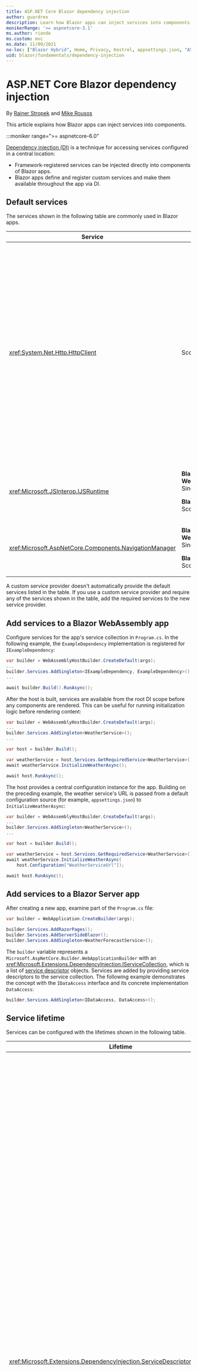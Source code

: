```yaml
---
title: ASP.NET Core Blazor dependency injection
author: guardrex
description: Learn how Blazor apps can inject services into components.
monikerRange: '>= aspnetcore-3.1'
ms.author: riande
ms.custom: mvc
ms.date: 11/09/2021
no-loc: ["Blazor Hybrid", Home, Privacy, Kestrel, appsettings.json, "ASP.NET Core Identity", cookie, Cookie, Blazor, "Blazor Server", "Blazor WebAssembly", "Identity", "Let's Encrypt", Razor, SignalR]
uid: blazor/fundamentals/dependency-injection
---
```

# ASP.NET Core Blazor dependency injection

By [Rainer Stropek](https://www.timecockpit.com) and [Mike Rousos](https://github.com/mjrousos)

This article explains how Blazor apps can inject services into components.

:::moniker range=">= aspnetcore-6.0"

[Dependency injection (DI)](xref:fundamentals/dependency-injection) is a technique for accessing services configured in a central location:

* Framework-registered services can be injected directly into components of Blazor apps.
* Blazor apps define and register custom services and make them available throughout the app via DI.

## Default services

The services shown in the following table are commonly used in Blazor apps.

| Service | Lifetime | Description |
| ------- | -------- | ----------- |
| <xref:System.Net.Http.HttpClient> | Scoped | <p>Provides methods for sending HTTP requests and receiving HTTP responses from a resource identified by a URI.</p><p>The instance of <xref:System.Net.Http.HttpClient> in a Blazor WebAssembly app uses the browser for handling the HTTP traffic in the background.</p><p>Blazor Server apps don't include an <xref:System.Net.Http.HttpClient> configured as a service by default. Provide an <xref:System.Net.Http.HttpClient> to a Blazor Server app.</p><p>For more information, see <xref:blazor/call-web-api>.</p><p>An <xref:System.Net.Http.HttpClient> is registered as a scoped service, not singleton. For more information, see the [Service lifetime](#service-lifetime) section.</p> |
| <xref:Microsoft.JSInterop.IJSRuntime> | <p>**Blazor WebAssembly**: Singleton</p><p>**Blazor Server**: Scoped</p> | Represents an instance of a JavaScript runtime where JavaScript calls are dispatched. For more information, see <xref:blazor/js-interop/call-javascript-from-dotnet>. |
| <xref:Microsoft.AspNetCore.Components.NavigationManager> | <p>**Blazor WebAssembly**: Singleton</p><p>**Blazor Server**: Scoped</p> | Contains helpers for working with URIs and navigation state. For more information, see [URI and navigation state helpers](xref:blazor/fundamentals/routing#uri-and-navigation-state-helpers). |

A custom service provider doesn't automatically provide the default services listed in the table. If you use a custom service provider and require any of the services shown in the table, add the required services to the new service provider.

## Add services to a Blazor WebAssembly app

Configure services for the app's service collection in `Program.cs`. In the following example, the `ExampleDependency` implementation is registered for `IExampleDependency`:

```csharp
var builder = WebAssemblyHostBuilder.CreateDefault(args);
...
builder.Services.AddSingleton<IExampleDependency, ExampleDependency>();
...

await builder.Build().RunAsync();
```

After the host is built, services are available from the root DI scope before any components are rendered. This can be useful for running initialization logic before rendering content:

```csharp
var builder = WebAssemblyHostBuilder.CreateDefault(args);
...
builder.Services.AddSingleton<WeatherService>();
...

var host = builder.Build();

var weatherService = host.Services.GetRequiredService<WeatherService>();
await weatherService.InitializeWeatherAsync();

await host.RunAsync();
```

The host provides a central configuration instance for the app. Building on the preceding example, the weather service's URL is passed from a default configuration source (for example, `appsettings.json`) to `InitializeWeatherAsync`:

```csharp
var builder = WebAssemblyHostBuilder.CreateDefault(args);
...
builder.Services.AddSingleton<WeatherService>();
...

var host = builder.Build();

var weatherService = host.Services.GetRequiredService<WeatherService>();
await weatherService.InitializeWeatherAsync(
    host.Configuration["WeatherServiceUrl"]);

await host.RunAsync();
```

## Add services to a Blazor Server app

After creating a new app, examine part of the `Program.cs` file:

```csharp
var builder = WebApplication.CreateBuilder(args);

builder.Services.AddRazorPages();
builder.Services.AddServerSideBlazor();
builder.Services.AddSingleton<WeatherForecastService>();
```

The `builder` variable represents a `Microsoft.AspNetCore.Builder.WebApplicationBuilder` with an <xref:Microsoft.Extensions.DependencyInjection.IServiceCollection>, which is a list of [service descriptor](xref:Microsoft.Extensions.DependencyInjection.ServiceDescriptor) objects. Services are added by providing service descriptors to the service collection. The following example demonstrates the concept with the `IDataAccess` interface and its concrete implementation `DataAccess`:

```csharp
builder.Services.AddSingleton<IDataAccess, DataAccess>();
```

## Service lifetime

Services can be configured with the lifetimes shown in the following table.

| Lifetime | Description |
| -------- | ----------- |
| <xref:Microsoft.Extensions.DependencyInjection.ServiceDescriptor.Scoped%2A> | <p>Blazor WebAssembly apps don't currently have a concept of DI scopes. `Scoped`-registered services behave like `Singleton` services.</p><p>The Blazor Server hosting model supports the `Scoped` lifetime across HTTP requests but not across SignalR connection/circuit messages among components that are loaded on the client. The Razor Pages or MVC portion of the app treats scoped services normally and recreates the services on *each HTTP request* when navigating among pages or views or from a page or view to a component. Scoped services aren't reconstructed when navigating among components on the client, where the communication to the server takes place over the SignalR connection of the user's circuit, not via HTTP requests. In the following component scenarios on the client, scoped services are reconstructed because a new circuit is created for the user:</p><ul><li>The user closes the browser's window. The user opens a new window and navigates back to the app.</li><li>The user closes a tab of the app in a browser window. The user opens a new tab and navigates back to the app.</li><li>The user selects the browser's reload/refresh button.</li></ul><p>For more information on preserving user state across scoped services in Blazor Server apps, see <xref:blazor/hosting-models?pivots=server>.</p> |
| <xref:Microsoft.Extensions.DependencyInjection.ServiceDescriptor.Singleton%2A> | DI creates a *single instance* of the service. All components requiring a `Singleton` service receive the same instance of the service. |
| <xref:Microsoft.Extensions.DependencyInjection.ServiceDescriptor.Transient%2A> | Whenever a component obtains an instance of a `Transient` service from the service container, it receives a *new instance* of the service. |

The DI system is based on the DI system in ASP.NET Core. For more information, see <xref:fundamentals/dependency-injection>.

## Request a service in a component

After services are added to the service collection, inject the services into the components using the [`@inject`](xref:mvc/views/razor#inject) Razor directive, which has two parameters:

* Type: The type of the service to inject.
* Property: The name of the property receiving the injected app service. The property doesn't require manual creation. The compiler creates the property.

For more information, see <xref:mvc/views/dependency-injection>.

Use multiple [`@inject`](xref:mvc/views/razor#inject) statements to inject different services.

The following example shows how to use [`@inject`](xref:mvc/views/razor#inject). The service implementing `Services.IDataAccess` is injected into the component's property `DataRepository`. Note how the code is only using the `IDataAccess` abstraction:

[!code-razor[](~/blazor/samples/6.0/BlazorSample_Server/Pages/dependency-injection/CustomerList.razor?highlight=2,19)]

Internally, the generated property (`DataRepository`) uses the [`[Inject]` attribute](xref:Microsoft.AspNetCore.Components.InjectAttribute). Typically, this attribute isn't used directly. If a base class is required for components and injected properties are also required for the base class, manually add the [`[Inject]` attribute](xref:Microsoft.AspNetCore.Components.InjectAttribute):

```csharp
using Microsoft.AspNetCore.Components;

public class ComponentBase : IComponent
{
    [Inject]
    protected IDataAccess DataRepository { get; set; }

    ...
}
```

> [!NOTE]
> Since injected services are expected to be available, don't mark injected services as nullable. Instead, assign a default literal with the null-forgiving operator (`default!`). For example:
>
> ```csharp
> [Inject]
> private IExampleService ExampleService { get; set; } = default!;
> ```
>
> For more information, see the following resources:
>
> * [Nullable reference types (NRTs) and .NET compiler null-state static analysis](xref:migration/50-to-60#nullable-reference-types-nrts-and-net-compiler-null-state-static-analysis)
> * [Nullable reference types (C# guide)](/dotnet/csharp/nullable-references)
> * [default value expressions (C# reference)](/dotnet/csharp/language-reference/operators/default#default-literal)
> * [! (null-forgiving) operator (C# reference)](/dotnet/csharp/language-reference/operators/null-forgiving)

In components derived from the base class, the [`@inject`](xref:mvc/views/razor#inject) directive isn't required. The <xref:Microsoft.AspNetCore.Components.InjectAttribute> of the base class is sufficient:

```razor
@page "/demo"
@inherits ComponentBase

<h1>Demo Component</h1>
```

## Use DI in services

Complex services might require additional services. In the following example, `DataAccess` requires the <xref:System.Net.Http.HttpClient> default service. [`@inject`](xref:mvc/views/razor#inject) (or the [`[Inject]` attribute](xref:Microsoft.AspNetCore.Components.InjectAttribute)) isn't available for use in services. *Constructor injection* must be used instead. Required services are added by adding parameters to the service's constructor. When DI creates the service, it recognizes the services it requires in the constructor and provides them accordingly. In the following example, the constructor receives an <xref:System.Net.Http.HttpClient> via DI. <xref:System.Net.Http.HttpClient> is a default service.

```csharp
using System.Net.Http;

public class DataAccess : IDataAccess
{
    public DataAccess(HttpClient http)
    {
        ...
    }
}
```

Prerequisites for constructor injection:

* One constructor must exist whose arguments can all be fulfilled by DI. Additional parameters not covered by DI are allowed if they specify default values.
* The applicable constructor must be `public`.
* One applicable constructor must exist. In case of an ambiguity, DI throws an exception.

## Utility base component classes to manage a DI scope

In ASP.NET Core apps, scoped services are typically scoped to the current request. After the request completes, any scoped or transient services are disposed by the DI system. In Blazor Server apps, the request scope lasts for the duration of the client connection, which can result in transient and scoped services living much longer than expected. In Blazor WebAssembly apps, services registered with a scoped lifetime are treated as singletons, so they live longer than scoped services in typical ASP.NET Core apps.

> [!NOTE]
> To detect disposable transient services in an app, see the following sections:
>
> [Detect transient disposables in Blazor WebAssembly apps](#detect-transient-disposables-in-blazor-webassembly-apps)
> [Detect transient disposables in Blazor Server apps](#detect-transient-disposables-in-blazor-server-apps)

An approach that limits a service lifetime in Blazor apps is use of the <xref:Microsoft.AspNetCore.Components.OwningComponentBase> type. <xref:Microsoft.AspNetCore.Components.OwningComponentBase> is an abstract type derived from <xref:Microsoft.AspNetCore.Components.ComponentBase> that creates a DI scope corresponding to the lifetime of the component. Using this scope, it's possible to use DI services with a scoped lifetime and have them live as long as the component. When the component is destroyed, services from the component's scoped service provider are disposed as well. This can be useful for services that:

* Should be reused within a component, as the transient lifetime is inappropriate.
* Shouldn't be shared across components, as the singleton lifetime is inappropriate.

Two versions of the <xref:Microsoft.AspNetCore.Components.OwningComponentBase> type are available:

* <xref:Microsoft.AspNetCore.Components.OwningComponentBase> is an abstract, disposable child of the <xref:Microsoft.AspNetCore.Components.ComponentBase> type with a protected <xref:Microsoft.AspNetCore.Components.OwningComponentBase.ScopedServices> property of type <xref:System.IServiceProvider>. This provider can be used to resolve services that are scoped to the lifetime of the component.

  DI services injected into the component using [`@inject`](xref:mvc/views/razor#inject) or the [`[Inject]` attribute](xref:Microsoft.AspNetCore.Components.InjectAttribute) aren't created in the component's scope. To use the component's scope, services must be resolved using <xref:Microsoft.Extensions.DependencyInjection.ServiceProviderServiceExtensions.GetRequiredService%2A> or <xref:System.IServiceProvider.GetService%2A>. Any services resolved using the <xref:Microsoft.AspNetCore.Components.OwningComponentBase.ScopedServices> provider have their dependencies provided from that same scope.

  [!code-razor[](~/blazor/samples/6.0/BlazorSample_WebAssembly/Pages/dependency-injection/Preferences.razor?highlight=3,23-24)]

* <xref:Microsoft.AspNetCore.Components.OwningComponentBase%601> derives from <xref:Microsoft.AspNetCore.Components.OwningComponentBase> and adds a <xref:Microsoft.AspNetCore.Components.OwningComponentBase%601.Service%2A> property that returns an instance of `T` from the scoped DI provider. This type is a convenient way to access scoped services without using an instance of <xref:System.IServiceProvider> when there's one primary service the app requires from the DI container using the component's scope. The <xref:Microsoft.AspNetCore.Components.OwningComponentBase.ScopedServices> property is available, so the app can get services of other types, if necessary.

  ```razor
  @page "/users"
  @attribute [Authorize]
  @inherits OwningComponentBase<AppDbContext>

  <h1>Users (@Service.Users.Count())</h1>

  <ul>
      @foreach (var user in Service.Users)
      {
          <li>@user.UserName</li>
      }
  </ul>
  ```

## Use of an Entity Framework Core (EF Core) DbContext from DI

For more information, see <xref:blazor/blazor-server-ef-core>.

## Detect transient disposables in Blazor WebAssembly apps

The following example shows how to detect disposable transient services in an app that should use <xref:Microsoft.AspNetCore.Components.OwningComponentBase>. For more information, see the [Utility base component classes to manage a DI scope](#utility-base-component-classes-to-manage-a-di-scope) section.

`DetectIncorrectUsagesOfTransientDisposables.cs` for Blazor WebAssembly apps:

[!code-csharp[](~/blazor/samples/6.0/BlazorSample_WebAssembly/dependency-injection/DetectIncorrectUsagesOfTransientDisposables.cs)]

`TransientDisposable.cs`:

```csharp
public class TransientDisposable : IDisposable
{
    public void Dispose() => throw new NotImplementedException();
}
```

The `TransientDisposable` in the following example is detected.

`Program.cs`:

```csharp
using Microsoft.AspNetCore.Components.Web;
using Microsoft.AspNetCore.Components.WebAssembly.Hosting;
using BlazorWebAssemblyTransientDisposable;

var builder = WebAssemblyHostBuilder.CreateDefault(args);
builder.DetectIncorrectUsageOfTransients();
builder.RootComponents.Add<App>("#app");
builder.RootComponents.Add<HeadOutlet>("head::after");

builder.Services.AddTransient<TransientDisposable>();
builder.Services.AddScoped(sp => 
    new HttpClient
    { 
        BaseAddress = new Uri(builder.HostEnvironment.BaseAddress)
    });

var host = builder.Build();
host.EnableTransientDisposableDetection();
await host.RunAsync();
```

The app can register transient disposables without throwing an exception. However, attempting to resolve a transient disposable results in an <xref:System.InvalidOperationException>, as the following example shows.

`Pages/TransientExample.razor`:

```razor
@page "/transient-example"
@inject TransientDisposable TransientDisposable

<h1>Transient Disposable Detection</h1>
```

Navigate to the `TransientExample` component at `/transient-example` and an <xref:System.InvalidOperationException> is thrown when the framework attempts to construct an instance of `TransientDisposable`:

> System.InvalidOperationException: Trying to resolve transient disposable service TransientDisposable in the wrong scope. Use an 'OwningComponentBase\<T>' component base class for the service 'T' you are trying to resolve.

## Detect transient disposables in Blazor Server apps

The following example shows how to detect disposable transient services in an app that should use <xref:Microsoft.AspNetCore.Components.OwningComponentBase>. For more information, see the [Utility base component classes to manage a DI scope](#utility-base-component-classes-to-manage-a-di-scope) section.

`DetectIncorrectUsagesOfTransientDisposables.cs`:

[!code-csharp[](~/blazor/samples/6.0/BlazorSample_Server/dependency-injection/DetectIncorrectUsagesOfTransientDisposables.cs)]

`TransitiveTransientDisposableDependency.cs`:

```csharp
public class TransitiveTransientDisposableDependency 
    : ITransitiveTransientDisposableDependency, IDisposable
{
    public void Dispose() { }
}

public interface ITransitiveTransientDisposableDependency
{
}

public class TransientDependency
{
    private readonly ITransitiveTransientDisposableDependency 
        transitiveTransientDisposableDependency;

    public TransientDependency(ITransitiveTransientDisposableDependency 
        transitiveTransientDisposableDependency)
    {
        this.transitiveTransientDisposableDependency = 
            transitiveTransientDisposableDependency;
    }
}
```

The `TransientDependency` in the following example is detected.

In `Program.cs`:

```csharp
builder.DetectIncorrectUsageOfTransients();
builder.Services.AddTransient<TransientDependency>();
builder.Services.AddTransient<ITransitiveTransientDisposableDependency, 
    TransitiveTransientDisposableDependency>();
```

The app can register transient disposables without throwing an exception. However, attempting to resolve a transient disposable results in an <xref:System.InvalidOperationException>, as the following example shows.

`Pages/TransientExample.razor`:

```razor
@page "/transient-example"
@inject TransientDependency TransientDependency

<h1>Transient Disposable Detection</h1>
```

Navigate to the `TransientExample` component at `/transient-example` and an <xref:System.InvalidOperationException> is thrown when the framework attempts to construct an instance of `TransientDependency`:

> System.InvalidOperationException: Trying to resolve transient disposable service TransientDependency in the wrong scope. Use an 'OwningComponentBase\<T>' component base class for the service 'T' you are trying to resolve.

## Additional resources

* <xref:fundamentals/dependency-injection>
* [`IDisposable` guidance for Transient and shared instances](xref:fundamentals/dependency-injection#idisposable-guidance-for-transient-and-shared-instances)
* <xref:mvc/views/dependency-injection>

:::moniker-end

:::moniker range=">= aspnetcore-5.0 < aspnetcore-6.0"

[Dependency injection (DI)](xref:fundamentals/dependency-injection) is a technique for accessing services configured in a central location:

* Framework-registered services can be injected directly into components of Blazor apps.
* Blazor apps define and register custom services and make them available throughout the app via DI.

## Default services

The services shown in the following table are commonly used in Blazor apps.

| Service | Lifetime | Description |
| ------- | -------- | ----------- |
| <xref:System.Net.Http.HttpClient> | Scoped | <p>Provides methods for sending HTTP requests and receiving HTTP responses from a resource identified by a URI.</p><p>The instance of <xref:System.Net.Http.HttpClient> in a Blazor WebAssembly app uses the browser for handling the HTTP traffic in the background.</p><p>Blazor Server apps don't include an <xref:System.Net.Http.HttpClient> configured as a service by default. Provide an <xref:System.Net.Http.HttpClient> to a Blazor Server app.</p><p>For more information, see <xref:blazor/call-web-api>.</p><p>An <xref:System.Net.Http.HttpClient> is registered as a scoped service, not singleton. For more information, see the [Service lifetime](#service-lifetime) section.</p> |
| <xref:Microsoft.JSInterop.IJSRuntime> | <p>**Blazor WebAssembly**: Singleton</p><p>**Blazor Server**: Scoped</p> | Represents an instance of a JavaScript runtime where JavaScript calls are dispatched. For more information, see <xref:blazor/js-interop/call-javascript-from-dotnet>. |
| <xref:Microsoft.AspNetCore.Components.NavigationManager> | <p>**Blazor WebAssembly**: Singleton</p><p>**Blazor Server**: Scoped</p> | Contains helpers for working with URIs and navigation state. For more information, see [URI and navigation state helpers](xref:blazor/fundamentals/routing#uri-and-navigation-state-helpers). |

A custom service provider doesn't automatically provide the default services listed in the table. If you use a custom service provider and require any of the services shown in the table, add the required services to the new service provider.

## Add services to a Blazor WebAssembly app

Configure services for the app's service collection in `Program.cs`. In the following example, the `ExampleDependency` implementation is registered for `IExampleDependency`:

```csharp
public class Program
{
    public static async Task Main(string[] args)
    {
        var builder = WebAssemblyHostBuilder.CreateDefault(args);
        ...
        builder.Services.AddSingleton<IExampleDependency, ExampleDependency>();
        ...

        await builder.Build().RunAsync();
    }
}
```

After the host is built, services are available from the root DI scope before any components are rendered. This can be useful for running initialization logic before rendering content:

```csharp
public class Program
{
    public static async Task Main(string[] args)
    {
        var builder = WebAssemblyHostBuilder.CreateDefault(args);
        ...
        builder.Services.AddSingleton<WeatherService>();
        ...

        var host = builder.Build();

        var weatherService = host.Services.GetRequiredService<WeatherService>();
        await weatherService.InitializeWeatherAsync();

        await host.RunAsync();
    }
}
```

The host provides a central configuration instance for the app. Building on the preceding example, the weather service's URL is passed from a default configuration source (for example, `appsettings.json`) to `InitializeWeatherAsync`:

```csharp
public class Program
{
    public static async Task Main(string[] args)
    {
        var builder = WebAssemblyHostBuilder.CreateDefault(args);
        ...
        builder.Services.AddSingleton<WeatherService>();
        ...

        var host = builder.Build();

        var weatherService = host.Services.GetRequiredService<WeatherService>();
        await weatherService.InitializeWeatherAsync(
            host.Configuration["WeatherServiceUrl"]);

        await host.RunAsync();
    }
}
```

## Add services to a Blazor Server app

After creating a new app, examine the `Startup.ConfigureServices` method in `Startup.cs`:

```csharp
using Microsoft.Extensions.DependencyInjection;

...

public void ConfigureServices(IServiceCollection services)
{
    ...
}
```

The <xref:Microsoft.Extensions.Hosting.IHostBuilder.ConfigureServices%2A> method is passed an <xref:Microsoft.Extensions.DependencyInjection.IServiceCollection>, which is a list of [service descriptor](xref:Microsoft.Extensions.DependencyInjection.ServiceDescriptor) objects. Services are added in the `ConfigureServices` method by providing service descriptors to the service collection. The following example demonstrates the concept with the `IDataAccess` interface and its concrete implementation `DataAccess`:

```csharp
public void ConfigureServices(IServiceCollection services)
{
    services.AddSingleton<IDataAccess, DataAccess>();
}
```

## Service lifetime

Services can be configured with the lifetimes shown in the following table.

| Lifetime | Description |
| -------- | ----------- |
| <xref:Microsoft.Extensions.DependencyInjection.ServiceDescriptor.Scoped%2A> | <p>Blazor WebAssembly apps don't currently have a concept of DI scopes. `Scoped`-registered services behave like `Singleton` services.</p><p>The Blazor Server hosting model supports the `Scoped` lifetime across HTTP requests but not across SignalR connection/circuit messages among components that are loaded on the client. The Razor Pages or MVC portion of the app treats scoped services normally and recreates the services on *each HTTP request* when navigating among pages or views or from a page or view to a component. Scoped services aren't reconstructed when navigating among components on the client, where the communication to the server takes place over the SignalR connection of the user's circuit, not via HTTP requests. In the following component scenarios on the client, scoped services are reconstructed because a new circuit is created for the user:</p><ul><li>The user closes the browser's window. The user opens a new window and navigates back to the app.</li><li>The user closes a tab of the app in a browser window. The user opens a new tab and navigates back to the app.</li><li>The user selects the browser's reload/refresh button.</li></ul><p>For more information on preserving user state across scoped services in Blazor Server apps, see <xref:blazor/hosting-models?pivots=server>.</p> |
| <xref:Microsoft.Extensions.DependencyInjection.ServiceDescriptor.Singleton%2A> | DI creates a *single instance* of the service. All components requiring a `Singleton` service receive the same instance of the service. |
| <xref:Microsoft.Extensions.DependencyInjection.ServiceDescriptor.Transient%2A> | Whenever a component obtains an instance of a `Transient` service from the service container, it receives a *new instance* of the service. |

The DI system is based on the DI system in ASP.NET Core. For more information, see <xref:fundamentals/dependency-injection>.

## Request a service in a component

After services are added to the service collection, inject the services into the components using the [`@inject`](xref:mvc/views/razor#inject) Razor directive, which has two parameters:

* Type: The type of the service to inject.
* Property: The name of the property receiving the injected app service. The property doesn't require manual creation. The compiler creates the property.

For more information, see <xref:mvc/views/dependency-injection>.

Use multiple [`@inject`](xref:mvc/views/razor#inject) statements to inject different services.

The following example shows how to use [`@inject`](xref:mvc/views/razor#inject). The service implementing `Services.IDataAccess` is injected into the component's property `DataRepository`. Note how the code is only using the `IDataAccess` abstraction:

[!code-razor[](~/blazor/samples/5.0/BlazorSample_Server/Pages/dependency-injection/CustomerList.razor?highlight=2,19)]

Internally, the generated property (`DataRepository`) uses the [`[Inject]` attribute](xref:Microsoft.AspNetCore.Components.InjectAttribute). Typically, this attribute isn't used directly. If a base class is required for components and injected properties are also required for the base class, manually add the [`[Inject]` attribute](xref:Microsoft.AspNetCore.Components.InjectAttribute):

```csharp
using Microsoft.AspNetCore.Components;

public class ComponentBase : IComponent
{
    [Inject]
    protected IDataAccess DataRepository { get; set; }

    ...
}
```

In components derived from the base class, the [`@inject`](xref:mvc/views/razor#inject) directive isn't required. The <xref:Microsoft.AspNetCore.Components.InjectAttribute> of the base class is sufficient:

```razor
@page "/demo"
@inherits ComponentBase

<h1>Demo Component</h1>
```

## Use DI in services

Complex services might require additional services. In the following example, `DataAccess` requires the <xref:System.Net.Http.HttpClient> default service. [`@inject`](xref:mvc/views/razor#inject) (or the [`[Inject]` attribute](xref:Microsoft.AspNetCore.Components.InjectAttribute)) isn't available for use in services. *Constructor injection* must be used instead. Required services are added by adding parameters to the service's constructor. When DI creates the service, it recognizes the services it requires in the constructor and provides them accordingly. In the following example, the constructor receives an <xref:System.Net.Http.HttpClient> via DI. <xref:System.Net.Http.HttpClient> is a default service.

```csharp
using System.Net.Http;

public class DataAccess : IDataAccess
{
    public DataAccess(HttpClient http)
    {
        ...
    }
}
```

Prerequisites for constructor injection:

* One constructor must exist whose arguments can all be fulfilled by DI. Additional parameters not covered by DI are allowed if they specify default values.
* The applicable constructor must be `public`.
* One applicable constructor must exist. In case of an ambiguity, DI throws an exception.

## Utility base component classes to manage a DI scope

In ASP.NET Core apps, scoped services are typically scoped to the current request. After the request completes, any scoped or transient services are disposed by the DI system. In Blazor Server apps, the request scope lasts for the duration of the client connection, which can result in transient and scoped services living much longer than expected. In Blazor WebAssembly apps, services registered with a scoped lifetime are treated as singletons, so they live longer than scoped services in typical ASP.NET Core apps.

> [!NOTE]
> To detect disposable transient services in an app, see the following sections:
>
> [Detect transient disposables in Blazor WebAssembly apps](#detect-transient-disposables-in-blazor-webassembly-apps)
> [Detect transient disposables in Blazor Server apps](#detect-transient-disposables-in-blazor-server-apps)

An approach that limits a service lifetime in Blazor apps is use of the <xref:Microsoft.AspNetCore.Components.OwningComponentBase> type. <xref:Microsoft.AspNetCore.Components.OwningComponentBase> is an abstract type derived from <xref:Microsoft.AspNetCore.Components.ComponentBase> that creates a DI scope corresponding to the lifetime of the component. Using this scope, it's possible to use DI services with a scoped lifetime and have them live as long as the component. When the component is destroyed, services from the component's scoped service provider are disposed as well. This can be useful for services that:

* Should be reused within a component, as the transient lifetime is inappropriate.
* Shouldn't be shared across components, as the singleton lifetime is inappropriate.

Two versions of the <xref:Microsoft.AspNetCore.Components.OwningComponentBase> type are available:

* <xref:Microsoft.AspNetCore.Components.OwningComponentBase> is an abstract, disposable child of the <xref:Microsoft.AspNetCore.Components.ComponentBase> type with a protected <xref:Microsoft.AspNetCore.Components.OwningComponentBase.ScopedServices> property of type <xref:System.IServiceProvider>. This provider can be used to resolve services that are scoped to the lifetime of the component.

  DI services injected into the component using [`@inject`](xref:mvc/views/razor#inject) or the [`[Inject]` attribute](xref:Microsoft.AspNetCore.Components.InjectAttribute) aren't created in the component's scope. To use the component's scope, services must be resolved using <xref:Microsoft.Extensions.DependencyInjection.ServiceProviderServiceExtensions.GetRequiredService%2A> or <xref:System.IServiceProvider.GetService%2A>. Any services resolved using the <xref:Microsoft.AspNetCore.Components.OwningComponentBase.ScopedServices> provider have their dependencies provided from that same scope.

  [!code-razor[](~/blazor/samples/5.0/BlazorSample_WebAssembly/Pages/dependency-injection/Preferences.razor?highlight=3,20-21)]

* <xref:Microsoft.AspNetCore.Components.OwningComponentBase%601> derives from <xref:Microsoft.AspNetCore.Components.OwningComponentBase> and adds a <xref:Microsoft.AspNetCore.Components.OwningComponentBase%601.Service%2A> property that returns an instance of `T` from the scoped DI provider. This type is a convenient way to access scoped services without using an instance of <xref:System.IServiceProvider> when there's one primary service the app requires from the DI container using the component's scope. The <xref:Microsoft.AspNetCore.Components.OwningComponentBase.ScopedServices> property is available, so the app can get services of other types, if necessary.

  ```razor
  @page "/users"
  @attribute [Authorize]
  @inherits OwningComponentBase<AppDbContext>

  <h1>Users (@Service.Users.Count())</h1>

  <ul>
      @foreach (var user in Service.Users)
      {
          <li>@user.UserName</li>
      }
  </ul>
  ```

## Use of an Entity Framework Core (EF Core) DbContext from DI

For more information, see <xref:blazor/blazor-server-ef-core>.

## Detect transient disposables in Blazor WebAssembly apps

The following example shows how to detect disposable transient services in an app that should use <xref:Microsoft.AspNetCore.Components.OwningComponentBase>. For more information, see the [Utility base component classes to manage a DI scope](#utility-base-component-classes-to-manage-a-di-scope) section.

`DetectIncorrectUsagesOfTransientDisposables.cs`:

[!code-csharp[](~/blazor/samples/5.0/BlazorSample_WebAssembly/dependency-injection/DetectIncorrectUsagesOfTransientDisposables.cs)]

The `TransientDisposable` in the following example is detected (`Program.cs`):

```csharp
public class Program
{
    public static async Task Main(string[] args)
    {
        var builder = WebAssemblyHostBuilder.CreateDefault(args);
        builder.DetectIncorrectUsageOfTransients();
        builder.RootComponents.Add<App>("#app");

        builder.Services.AddTransient<TransientDisposable>();
        builder.Services.AddScoped(sp =>
            new HttpClient
            {
                BaseAddress = new(builder.HostEnvironment.BaseAddress)
            });

        var host = builder.Build();
        host.EnableTransientDisposableDetection();
        await host.RunAsync();
    }
}

public class TransientDisposable : IDisposable
{
    public void Dispose() => throw new NotImplementedException();
}
```

The app can register transient disposables without throwing an exception. However, attempting to resolve a transient disposable results in an <xref:System.InvalidOperationException>, as the following example shows.

`Pages/TransientExample.razor`:

```razor
@page "/transient-example"
@inject TransientDisposable TransientDisposable

<h1>Transient Disposable Detection</h1>
```

Navigate to the `TransientExample` component at `/transient-example` and an <xref:System.InvalidOperationException> is thrown when the framework attempts to construct an instance of `TransientDisposable`:

> System.InvalidOperationException: Trying to resolve transient disposable service TransientDisposable in the wrong scope. Use an 'OwningComponentBase\<T>' component base class for the service 'T' you are trying to resolve.

## Detect transient disposables in Blazor Server apps

The following example shows how to detect disposable transient services in an app that should use <xref:Microsoft.AspNetCore.Components.OwningComponentBase>. For more information, see the [Utility base component classes to manage a DI scope](#utility-base-component-classes-to-manage-a-di-scope) section.

`DetectIncorrectUsagesOfTransientDisposables.cs`:

[!code-csharp[](~/blazor/samples/5.0/BlazorSample_Server/dependency-injection/DetectIncorrectUsagesOfTransientDisposables.cs)]

Add the namespace for <xref:Microsoft.Extensions.DependencyInjection?displayProperty=fullName> to `Program.cs`:

```csharp
using Microsoft.Extensions.DependencyInjection;
```

In `Program.CreateHostBuilder` of `Program.cs`:

```csharp
public static IHostBuilder CreateHostBuilder(string[] args) =>
    Host.CreateDefaultBuilder(args)
        .DetectIncorrectUsageOfTransients()
        .ConfigureWebHostDefaults(webBuilder =>
        {
            webBuilder.UseStartup<Startup>();
        });
```

The `TransientDependency` in the following example is detected (`Startup.cs`):

```csharp
public void ConfigureServices(IServiceCollection services)
{
    services.AddRazorPages();
    services.AddServerSideBlazor();
    services.AddSingleton<WeatherForecastService>();
    services.AddTransient<TransientDependency>();
    services.AddTransient<ITransitiveTransientDisposableDependency, 
        TransitiveTransientDisposableDependency>();
}

public class TransitiveTransientDisposableDependency 
    : ITransitiveTransientDisposableDependency, IDisposable
{
    public void Dispose() { }
}

public interface ITransitiveTransientDisposableDependency
{
}

public class TransientDependency
{
    private readonly ITransitiveTransientDisposableDependency 
        _transitiveTransientDisposableDependency;

    public TransientDependency(ITransitiveTransientDisposableDependency 
        transitiveTransientDisposableDependency)
    {
        _transitiveTransientDisposableDependency = 
            transitiveTransientDisposableDependency;
    }
}
```

The app can register transient disposables without throwing an exception. However, attempting to resolve a transient disposable results in an <xref:System.InvalidOperationException>, as the following example shows.

`Pages/TransientExample.razor`:

```razor
@page "/transient-example"
@inject TransientDependency TransientDependency

<h1>Transient Disposable Detection</h1>
```

Navigate to the `TransientExample` component at `/transient-example` and an <xref:System.InvalidOperationException> is thrown when the framework attempts to construct an instance of `TransientDependency`:

> System.InvalidOperationException: Trying to resolve transient disposable service TransientDependency in the wrong scope. Use an 'OwningComponentBase\<T>' component base class for the service 'T' you are trying to resolve.

## Additional resources

* <xref:fundamentals/dependency-injection>
* [`IDisposable` guidance for Transient and shared instances](xref:fundamentals/dependency-injection#idisposable-guidance-for-transient-and-shared-instances)
* <xref:mvc/views/dependency-injection>

:::moniker-end

:::moniker range="< aspnetcore-5.0"

[Dependency injection (DI)](xref:fundamentals/dependency-injection) is a technique for accessing services configured in a central location:

* Framework-registered services can be injected directly into components of Blazor apps.
* Blazor apps define and register custom services and make them available throughout the app via DI.

## Default services

The services shown in the following table are commonly used in Blazor apps.

| Service | Lifetime | Description |
| ------- | -------- | ----------- |
| <xref:System.Net.Http.HttpClient> | Scoped | <p>Provides methods for sending HTTP requests and receiving HTTP responses from a resource identified by a URI.</p><p>The instance of <xref:System.Net.Http.HttpClient> in a Blazor WebAssembly app uses the browser for handling the HTTP traffic in the background.</p><p>Blazor Server apps don't include an <xref:System.Net.Http.HttpClient> configured as a service by default. Provide an <xref:System.Net.Http.HttpClient> to a Blazor Server app.</p><p>For more information, see <xref:blazor/call-web-api>.</p><p>An <xref:System.Net.Http.HttpClient> is registered as a scoped service, not singleton. For more information, see the [Service lifetime](#service-lifetime) section.</p> |
| <xref:Microsoft.JSInterop.IJSRuntime> | <p>**Blazor WebAssembly**: Singleton</p><p>**Blazor Server**: Scoped</p> | Represents an instance of a JavaScript runtime where JavaScript calls are dispatched. For more information, see <xref:blazor/js-interop/call-javascript-from-dotnet>. |
| <xref:Microsoft.AspNetCore.Components.NavigationManager> | <p>**Blazor WebAssembly**: Singleton</p><p>**Blazor Server**: Scoped</p> | Contains helpers for working with URIs and navigation state. For more information, see [URI and navigation state helpers](xref:blazor/fundamentals/routing#uri-and-navigation-state-helpers). |

A custom service provider doesn't automatically provide the default services listed in the table. If you use a custom service provider and require any of the services shown in the table, add the required services to the new service provider.

## Add services to a Blazor WebAssembly app

Configure services for the app's service collection in `Program.cs`. In the following example, the `ExampleDependency` implementation is registered for `IExampleDependency`:

```csharp
public class Program
{
    public static async Task Main(string[] args)
    {
        var builder = WebAssemblyHostBuilder.CreateDefault(args);
        ...
        builder.Services.AddSingleton<IExampleDependency, ExampleDependency>();
        ...

        await builder.Build().RunAsync();
    }
}
```

After the host is built, services are available from the root DI scope before any components are rendered. This can be useful for running initialization logic before rendering content:

```csharp
public class Program
{
    public static async Task Main(string[] args)
    {
        var builder = WebAssemblyHostBuilder.CreateDefault(args);
        ...
        builder.Services.AddSingleton<WeatherService>();
        ...

        var host = builder.Build();

        var weatherService = host.Services.GetRequiredService<WeatherService>();
        await weatherService.InitializeWeatherAsync();

        await host.RunAsync();
    }
}
```

The host provides a central configuration instance for the app. Building on the preceding example, the weather service's URL is passed from a default configuration source (for example, `appsettings.json`) to `InitializeWeatherAsync`:

```csharp
public class Program
{
    public static async Task Main(string[] args)
    {
        var builder = WebAssemblyHostBuilder.CreateDefault(args);
        ...
        builder.Services.AddSingleton<WeatherService>();
        ...

        var host = builder.Build();

        var weatherService = host.Services.GetRequiredService<WeatherService>();
        await weatherService.InitializeWeatherAsync(
            host.Configuration["WeatherServiceUrl"]);

        await host.RunAsync();
    }
}
```

## Add services to a Blazor Server app

After creating a new app, examine the `Startup.ConfigureServices` method in `Startup.cs`:

```csharp
using Microsoft.Extensions.DependencyInjection;

...

public void ConfigureServices(IServiceCollection services)
{
    ...
}
```

The <xref:Microsoft.Extensions.Hosting.IHostBuilder.ConfigureServices%2A> method is passed an <xref:Microsoft.Extensions.DependencyInjection.IServiceCollection>, which is a list of [service descriptor](xref:Microsoft.Extensions.DependencyInjection.ServiceDescriptor) objects. Services are added in the `ConfigureServices` method by providing service descriptors to the service collection. The following example demonstrates the concept with the `IDataAccess` interface and its concrete implementation `DataAccess`:

```csharp
public void ConfigureServices(IServiceCollection services)
{
    services.AddSingleton<IDataAccess, DataAccess>();
}
```

## Service lifetime

Services can be configured with the lifetimes shown in the following table.

| Lifetime | Description |
| -------- | ----------- |
| <xref:Microsoft.Extensions.DependencyInjection.ServiceDescriptor.Scoped%2A> | <p>Blazor WebAssembly apps don't currently have a concept of DI scopes. `Scoped`-registered services behave like `Singleton` services.</p><p>The Blazor Server hosting model supports the `Scoped` lifetime across HTTP requests but not across SignalR connection/circuit messages among components that are loaded on the client. The Razor Pages or MVC portion of the app treats scoped services normally and recreates the services on *each HTTP request* when navigating among pages or views or from a page or view to a component. Scoped services aren't reconstructed when navigating among components on the client, where the communication to the server takes place over the SignalR connection of the user's circuit, not via HTTP requests. In the following component scenarios on the client, scoped services are reconstructed because a new circuit is created for the user:</p><ul><li>The user closes the browser's window. The user opens a new window and navigates back to the app.</li><li>The user closes a tab of the app in a browser window. The user opens a new tab and navigates back to the app.</li><li>The user selects the browser's reload/refresh button.</li></ul><p>For more information on preserving user state across scoped services in Blazor Server apps, see <xref:blazor/hosting-models?pivots=server>.</p> |
| <xref:Microsoft.Extensions.DependencyInjection.ServiceDescriptor.Singleton%2A> | DI creates a *single instance* of the service. All components requiring a `Singleton` service receive the same instance of the service. |
| <xref:Microsoft.Extensions.DependencyInjection.ServiceDescriptor.Transient%2A> | Whenever a component obtains an instance of a `Transient` service from the service container, it receives a *new instance* of the service. |

The DI system is based on the DI system in ASP.NET Core. For more information, see <xref:fundamentals/dependency-injection>.

## Request a service in a component

After services are added to the service collection, inject the services into the components using the [`@inject`](xref:mvc/views/razor#inject) Razor directive, which has two parameters:

* Type: The type of the service to inject.
* Property: The name of the property receiving the injected app service. The property doesn't require manual creation. The compiler creates the property.

For more information, see <xref:mvc/views/dependency-injection>.

Use multiple [`@inject`](xref:mvc/views/razor#inject) statements to inject different services.

The following example shows how to use [`@inject`](xref:mvc/views/razor#inject). The service implementing `Services.IDataAccess` is injected into the component's property `DataRepository`. Note how the code is only using the `IDataAccess` abstraction:

[!code-razor[](~/blazor/samples/3.1/BlazorSample_Server/Pages/dependency-injection/CustomerList.razor?highlight=2,19)]

Internally, the generated property (`DataRepository`) uses the [`[Inject]` attribute](xref:Microsoft.AspNetCore.Components.InjectAttribute). Typically, this attribute isn't used directly. If a base class is required for components and injected properties are also required for the base class, manually add the [`[Inject]` attribute](xref:Microsoft.AspNetCore.Components.InjectAttribute):

```csharp
using Microsoft.AspNetCore.Components;

public class ComponentBase : IComponent
{
    [Inject]
    protected IDataAccess DataRepository { get; set; }

    ...
}
```

In components derived from the base class, the [`@inject`](xref:mvc/views/razor#inject) directive isn't required. The <xref:Microsoft.AspNetCore.Components.InjectAttribute> of the base class is sufficient:

```razor
@page "/demo"
@inherits ComponentBase

<h1>Demo Component</h1>
```

## Use DI in services

Complex services might require additional services. In the following example, `DataAccess` requires the <xref:System.Net.Http.HttpClient> default service. [`@inject`](xref:mvc/views/razor#inject) (or the [`[Inject]` attribute](xref:Microsoft.AspNetCore.Components.InjectAttribute)) isn't available for use in services. *Constructor injection* must be used instead. Required services are added by adding parameters to the service's constructor. When DI creates the service, it recognizes the services it requires in the constructor and provides them accordingly. In the following example, the constructor receives an <xref:System.Net.Http.HttpClient> via DI. <xref:System.Net.Http.HttpClient> is a default service.

```csharp
using System.Net.Http;

public class DataAccess : IDataAccess
{
    public DataAccess(HttpClient http)
    {
        ...
    }
}
```

Prerequisites for constructor injection:

* One constructor must exist whose arguments can all be fulfilled by DI. Additional parameters not covered by DI are allowed if they specify default values.
* The applicable constructor must be `public`.
* One applicable constructor must exist. In case of an ambiguity, DI throws an exception.

## Utility base component classes to manage a DI scope

In ASP.NET Core apps, scoped services are typically scoped to the current request. After the request completes, any scoped or transient services are disposed by the DI system. In Blazor Server apps, the request scope lasts for the duration of the client connection, which can result in transient and scoped services living much longer than expected. In Blazor WebAssembly apps, services registered with a scoped lifetime are treated as singletons, so they live longer than scoped services in typical ASP.NET Core apps.

> [!NOTE]
> To detect disposable transient services in an app, see the following sections:
>
> [Detect transient disposables in Blazor WebAssembly apps](#detect-transient-disposables-in-blazor-webassembly-apps)
> [Detect transient disposables in Blazor Server apps](#detect-transient-disposables-in-blazor-server-apps)

An approach that limits a service lifetime in Blazor apps is use of the <xref:Microsoft.AspNetCore.Components.OwningComponentBase> type. <xref:Microsoft.AspNetCore.Components.OwningComponentBase> is an abstract type derived from <xref:Microsoft.AspNetCore.Components.ComponentBase> that creates a DI scope corresponding to the lifetime of the component. Using this scope, it's possible to use DI services with a scoped lifetime and have them live as long as the component. When the component is destroyed, services from the component's scoped service provider are disposed as well. This can be useful for services that:

* Should be reused within a component, as the transient lifetime is inappropriate.
* Shouldn't be shared across components, as the singleton lifetime is inappropriate.

Two versions of the <xref:Microsoft.AspNetCore.Components.OwningComponentBase> type are available:

* <xref:Microsoft.AspNetCore.Components.OwningComponentBase> is an abstract, disposable child of the <xref:Microsoft.AspNetCore.Components.ComponentBase> type with a protected <xref:Microsoft.AspNetCore.Components.OwningComponentBase.ScopedServices> property of type <xref:System.IServiceProvider>. This provider can be used to resolve services that are scoped to the lifetime of the component.

  DI services injected into the component using [`@inject`](xref:mvc/views/razor#inject) or the [`[Inject]` attribute](xref:Microsoft.AspNetCore.Components.InjectAttribute) aren't created in the component's scope. To use the component's scope, services must be resolved using <xref:Microsoft.Extensions.DependencyInjection.ServiceProviderServiceExtensions.GetRequiredService%2A> or <xref:System.IServiceProvider.GetService%2A>. Any services resolved using the <xref:Microsoft.AspNetCore.Components.OwningComponentBase.ScopedServices> provider have their dependencies provided from that same scope.

  [!code-razor[](~/blazor/samples/3.1/BlazorSample_WebAssembly/Pages/dependency-injection/Preferences.razor?highlight=3,20-21)]

* <xref:Microsoft.AspNetCore.Components.OwningComponentBase%601> derives from <xref:Microsoft.AspNetCore.Components.OwningComponentBase> and adds a <xref:Microsoft.AspNetCore.Components.OwningComponentBase%601.Service%2A> property that returns an instance of `T` from the scoped DI provider. This type is a convenient way to access scoped services without using an instance of <xref:System.IServiceProvider> when there's one primary service the app requires from the DI container using the component's scope. The <xref:Microsoft.AspNetCore.Components.OwningComponentBase.ScopedServices> property is available, so the app can get services of other types, if necessary.

  ```razor
  @page "/users"
  @attribute [Authorize]
  @inherits OwningComponentBase<AppDbContext>

  <h1>Users (@Service.Users.Count())</h1>

  <ul>
      @foreach (var user in Service.Users)
      {
          <li>@user.UserName</li>
      }
  </ul>
  ```

## Use of an Entity Framework Core (EF Core) DbContext from DI

For more information, see <xref:blazor/blazor-server-ef-core>.

## Detect transient disposables in Blazor WebAssembly apps

The following example shows how to detect disposable transient services in an app that should use <xref:Microsoft.AspNetCore.Components.OwningComponentBase>. For more information, see the [Utility base component classes to manage a DI scope](#utility-base-component-classes-to-manage-a-di-scope) section.

`DetectIncorrectUsagesOfTransientDisposables.cs`:

[!code-csharp[](~/blazor/samples/3.1/BlazorSample_WebAssembly/dependency-injection/DetectIncorrectUsagesOfTransientDisposables.cs)]

The `TransientDisposable` in the following example is detected (`Program.cs`):

```csharp
public class Program
{
    public static async Task Main(string[] args)
    {
        var builder = WebAssemblyHostBuilder.CreateDefault(args);
        builder.DetectIncorrectUsageOfTransients();
        builder.RootComponents.Add<App>("app");

        builder.Services.AddTransient<TransientDisposable>();
        builder.Services.AddScoped(sp =>
            new HttpClient
            {
                BaseAddress = new Uri(builder.HostEnvironment.BaseAddress)
            });

        var host = builder.Build();
        host.EnableTransientDisposableDetection();
        await host.RunAsync();
    }
}

public class TransientDisposable : IDisposable
{
    public void Dispose() => throw new NotImplementedException();
}
```

The app can register transient disposables without throwing an exception. However, attempting to resolve a transient disposable results in an <xref:System.InvalidOperationException>, as the following example shows.

`Pages/TransientExample.razor`:

```razor
@page "/transient-example"
@inject TransientDisposable TransientDisposable

<h1>Transient Disposable Detection</h1>
```

Navigate to the `TransientExample` component at `/transient-example` and an <xref:System.InvalidOperationException> is thrown when the framework attempts to construct an instance of `TransientDisposable`:

> System.InvalidOperationException: Trying to resolve transient disposable service TransientDisposable in the wrong scope. Use an 'OwningComponentBase\<T>' component base class for the service 'T' you are trying to resolve.

## Detect transient disposables in Blazor Server apps

The following example shows how to detect disposable transient services in an app that should use <xref:Microsoft.AspNetCore.Components.OwningComponentBase>. For more information, see the [Utility base component classes to manage a DI scope](#utility-base-component-classes-to-manage-a-di-scope) section.

`DetectIncorrectUsagesOfTransientDisposables.cs`:

[!code-csharp[](~/blazor/samples/3.1/BlazorSample_Server/dependency-injection/DetectIncorrectUsagesOfTransientDisposables.cs)]

Add the namespace for <xref:Microsoft.Extensions.DependencyInjection?displayProperty=fullName> to `Program.cs`:

```csharp
using Microsoft.Extensions.DependencyInjection;
```

In `Program.CreateHostBuilder` of `Program.cs`:

```csharp
public static IHostBuilder CreateHostBuilder(string[] args) =>
    Host.CreateDefaultBuilder(args)
        .DetectIncorrectUsageOfTransients()
        .ConfigureWebHostDefaults(webBuilder =>
        {
            webBuilder.UseStartup<Startup>();
        });
```

The `TransientDependency` in the following example is detected (`Startup.cs`):

```csharp
public void ConfigureServices(IServiceCollection services)
{
    services.AddRazorPages();
    services.AddServerSideBlazor();
    services.AddSingleton<WeatherForecastService>();
    services.AddTransient<TransientDependency>();
    services.AddTransient<ITransitiveTransientDisposableDependency, 
        TransitiveTransientDisposableDependency>();
}

public class TransitiveTransientDisposableDependency 
    : ITransitiveTransientDisposableDependency, IDisposable
{
    public void Dispose() { }
}

public interface ITransitiveTransientDisposableDependency
{
}

public class TransientDependency
{
    private readonly ITransitiveTransientDisposableDependency 
        _transitiveTransientDisposableDependency;

    public TransientDependency(ITransitiveTransientDisposableDependency 
        transitiveTransientDisposableDependency)
    {
        _transitiveTransientDisposableDependency = 
            transitiveTransientDisposableDependency;
    }
}
```

The app can register transient disposables without throwing an exception. However, attempting to resolve a transient disposable results in an <xref:System.InvalidOperationException>, as the following example shows.

`Pages/TransientExample.razor`:

```razor
@page "/transient-example"
@inject TransientDependency TransientDependency

<h1>Transient Disposable Detection</h1>
```

Navigate to the `TransientExample` component at `/transient-example` and an <xref:System.InvalidOperationException> is thrown when the framework attempts to construct an instance of `TransientDependency`:

> System.InvalidOperationException: Trying to resolve transient disposable service TransientDependency in the wrong scope. Use an 'OwningComponentBase\<T>' component base class for the service 'T' you are trying to resolve.

## Additional resources

* <xref:fundamentals/dependency-injection>
* [`IDisposable` guidance for Transient and shared instances](xref:fundamentals/dependency-injection#idisposable-guidance-for-transient-and-shared-instances)
* <xref:mvc/views/dependency-injection>

:::moniker-end

